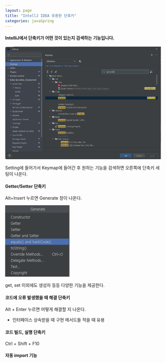 ```yaml
---
layout: page
title: "IntellJ IDEA 유용한 단축키"
categories: javaSpring
---
```


#### IntelliJ에서 단축키가 어떤 것이 있는지 검색하는 기능입니다.

![image-20220629164432491](../images/2022-06-29-javaSpring_intelliJIDEA%EB%8B%A8%EC%B6%95%ED%82%A4/image-20220629164432491.png)

Setting에 들어가서 Keymap에 들어간 후 원하는 기능을 검색하면 오른쪽에 단축키 세팅이 나온다.

#### Getter/Setter 단축키

Alt+Insert 누르면 Generate 창이 나온다.

![image-20220629165352797](../images/2022-06-29-javaSpring_intelliJIDEA%EB%8B%A8%EC%B6%95%ED%82%A4/image-20220629165352797.png)

get, set 이외에도 생성자 등등 다양한 기능을 제공한다.

#### 코드에 오류 발생했을 때 해결 단축키

Alt + Enter 누르면 어떻게 해결할 지 나온다.

* 인터페이스 상속받을 때 구현 메서드들 적을 때 유용

#### 코드 빌드, 실행 단축키

Ctrl + Shift + F10

#### 자동 import 기능


